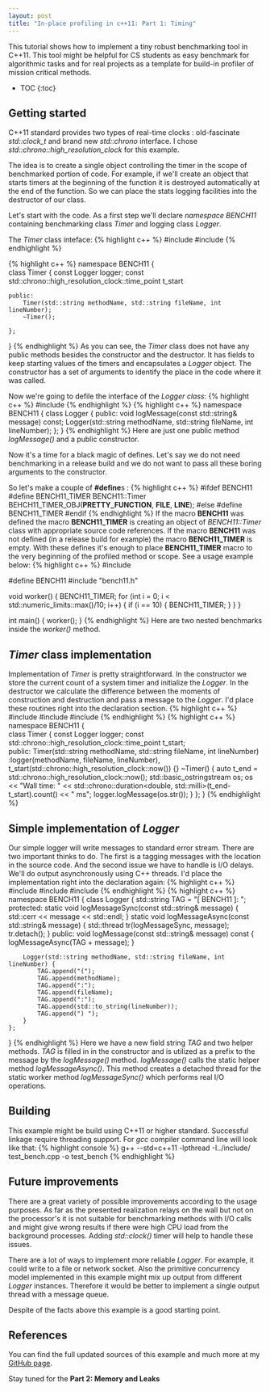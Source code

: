 ```yaml
---
layout: post
title: "In-place profiling in c++11: Part 1: Timing"
---
```


This tutorial shows how to implement a tiny robust benchmarking tool in C++11. 
This tool might be helpful for CS students as easy benchmark for algorithmic tasks and for real projects as a template for build-in profiler of mission critical methods.

* TOC
{:toc}

## Getting started

C++11 standard provides two types of real-time clocks :  old-fascinate _std::clock\_t_  and brand new _std::chrono_ interface. I chose _std::chrono::high\_resolution\_clock_ for this example. 

The idea is to create a single object controlling the timer  in the scope of benchmarked portion of code. For example, if  we'll create an object that starts timers at the beginning of the function it is destroyed automatically at the end of the function.
So we can place the stats logging facilities into the destructor of our class.

Let's start with the code. As a first step we'll declare _namespace BENCH11_  containing benchmarking class _Timer_ and logging class _Logger_. 

The _Timer_ class inteface:
{% highlight c++ %}
#include <string>
#include <chrono>
{% endhighlight %}

{% highlight c++ %}
namespace BENCH11 {    
    class Timer {
        const Logger logger;
        const std::chrono::high_resolution_clock::time_point t_start
    
    public: 
        Timer(std::string methodName, std::string fileName, int lineNumber);
        ~Timer();

    };
}
{% endhighlight %}
As you can see, the _Timer_ class  does not have any public methods besides the constructor and the destructor. It has fields to keep starting values of the timers and encapsulates a _Logger_ object. The constructor has a set of arguments to identify the place in the code where it was called. 

Now we're going to defile the interface of the _Logger class_:
{% highlight c++ %}
#include <string>
{% endhighlight %}
{% highlight c++ %}
namespace BENCH11 {
    class Logger {
    public:
        void logMessage(const std::string& message) const;
        Logger(std::string methodName, std::string fileName, int lineNumber);
    };
}
{% endhighlight %}
Here are just one public method _logMessage()_ and a public constructor.

Now it's a time for a black magic of defines. Let's say we do not need benchmarking in a release build and we do not want to pass all these boring arguments to the constructor.

So let's make a couple of **#define**s :
{% highlight c++ %}
#ifdef BENCH11
#define BENCH11_TIMER BENCH11::Timer BEHCH11_TIMER_OBJ(__PRETTY_FUNCTION__, __FILE__, __LINE__);
#else
#define BENCH11_TIMER
#endif
{% endhighlight %}
If the macro **BENCH11** was defined the macro **BENCH11\_TIMER** is creating an object of _BENCH11::Timer_ class with appropriate source code references. If the  macro **BENCH11** was not defined (in a release build for example)  the macro **BENCH11\_TIMER** is empty.
With these defines it's enough to place **BENCH11\_TIMER** macro to the very beginning of the profiled method or scope. See a usage example below:
{% highlight c++ %}
#include <limits>

#define BENCH11
#include "bench11.h"

void worker() {
    BENCH11_TIMER;
    for (int i = 0; i < std::numeric_limits<int>::max()/10; i++) {
         if (i == 10) {
             BENCH11_TIMER;
         }
    }
}

int main() {
    worker();
}
{% endhighlight %}
Here are two nested benchmarks inside the _worker()_ method.

## _Timer_ class implementation

Implementation of _Timer_ is pretty straightforward. In the constructor we store the current  count of a system timer and initialize the _Logger_. In the destructor we calculate the difference between the moments of construction and destruction and pass a message to the _Logger_. I'd place these routines right into the declaration section.
{% highlight c++ %}
#include <string>
#include <sstream>
#include <chrono>
{% endhighlight %}
{% highlight c++ %}
namespace BENCH11 {    
    class Timer {
        const Logger logger;
        const std::chrono::high_resolution_clock::time_point t_start;    
    public:
        Timer(std::string methodName, std::string fileName, int lineNumber) 
        :logger(methodName, fileName, lineNumber),
         t_start(std::chrono::high_resolution_clock::now())
        {}
        ~Timer() {
            auto t_end = std::chrono::high_resolution_clock::now();
            std::basic_ostringstream<char> os;
            os   << "Wall time: "
                 << std::chrono::duration<double, std::milli>(t_end-t_start).count()
                 << " ms";
            logger.logMessage(os.str());
        }
    };
}
{% endhighlight %}

## Simple implementation of _Logger_

Our simple logger will write messages to standard error stream. There are two important thinks to do. The first is a tagging messages with the location in the source code. And the second issue we have to handle is I/O delays. We'll do output asynchronously using C++ threads. I'd place the implementation right into the declaration again:
{% highlight c++ %}
#include <string>
#include <iostream>
#include <thread>
{% endhighlight %}
{% highlight c++ %}
namespace BENCH11 {
    class Logger {
        std::string TAG = "[ BENCH11 ]: ";
    protected:
        static void logMessageSync(const std::string& message) {
            std::cerr << message << std::endl;
        }
        static void logMessageAsync(const std::string& message) {
            std::thread tr(logMessageSync, message);
            tr.detach();
        }
    public:
        void logMessage(const std::string& message) const {
            logMessageAsync(TAG + message); 
        }

        Logger(std::string methodName, std::string fileName, int lineNumber) {
            TAG.append("(");
            TAG.append(methodName);
            TAG.append(":");
            TAG.append(fileName);
            TAG.append(":");
            TAG.append(std::to_string(lineNumber));
            TAG.append(") ");
        }
    };
}
{% endhighlight %}
Here we have a new field string _TAG_ and two helper methods. _TAG_ is filled in in the constructor and is utilized as a prefix to the message by the _logMessage()_ method. _logMessage()_ calls the static helper method _logMessageAsync()_. This method creates a detached thread for the static worker method _logMessageSync()_ which performs real I/O operations.  

## Building

This example might be build using C++11 or higher standard. Successful linkage require threading support.
For  *gcc* compiler command line will look like that:
{% highlight console %}
g++ --std=c++11 -lpthread -I../include/ test_bench.cpp  -o test_bench
{% endhighlight %}

## Future improvements

There are a great variety of possible improvements according to the usage purposes. As far as the presented realization relays on the wall but not on the processor's it is not suitable for benchmarking methods with I/O calls and might give wrong results if there were high CPU load from the background processes. 
Adding _std::clock()_ timer will help to handle these issues.

There are a lot of ways to implement more reliable _Logger_. For example, it could write to a file or network socket. Also the primitive concurrency model implemented in this example might mix up output from different _Logger_ instances. Therefore it would be better to implement a single output thread with a message queue.

Despite of the facts above this example is a good starting point.  

## References

You can find the full updated sources of this example and much more at my [GitHub page](https://github.com/alekswn/Bench11/tree/master).

Stay tuned  for the **Part 2: Memory and Leaks**
